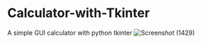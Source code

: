 # Calculator-with-Tkinter
A simple GUI calculator with python tkinter
![Screenshot (1429)](https://user-images.githubusercontent.com/62913154/120036852-08cbb400-c001-11eb-8cfb-c8828263a700.png)

